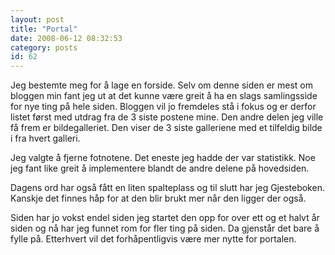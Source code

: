 ```yaml
---
layout: post
title: "Portal"
date: 2008-06-12 08:32:53
category: posts
id: 62
---
```

Jeg bestemte meg for å lage en forside. Selv om denne siden er mest om bloggen min fant jeg ut at det kunne være greit å ha en slags samlingsside for nye ting på hele siden. Bloggen vil jo fremdeles stå i fokus og er derfor listet først med utdrag fra de 3 siste postene mine. Den andre delen jeg ville få frem er bildegalleriet. Den viser de 3 siste galleriene med et tilfeldig bilde i fra hvert galleri.

Jeg valgte å fjerne fotnotene. Det eneste jeg hadde der var statistikk. Noe jeg fant like greit å implementere blandt de andre delene på hovedsiden.

Dagens ord har også fått en liten spalteplass og til slutt har jeg Gjesteboken. Kanskje det finnes håp for at den blir brukt mer når den ligger der også.

Siden har jo vokst endel siden jeg startet den opp for over ett og et halvt år siden og nå har jeg funnet rom for fler ting på siden. Da gjenstår det bare å fylle på. Etterhvert vil det forhåpentligvis være mer nytte for portalen.